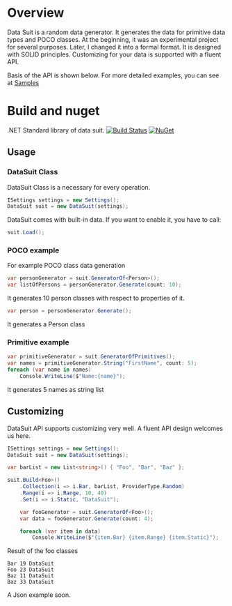 # Overview

Data Suit is a random data generator. It generates the data for primitive data types and POCO classes. At the beginning, it was an experimental project for several purposes. Later, I changed it into a formal format. It is designed with SOLID principles. Customizing for your data is supported with a fluent API. 

Basis of the API is shown below. For more detailed examples, you can see at  [Samples](https://github.com/lyzerk/DataSuit/tree/master/samples)

# Build and nuget

.NET Standard library of data suit. [![Build Status](https://travis-ci.org/DataSuit/DataSuit.svg?branch=master)](https://travis-ci.org/DataSuit/DataSuit) [![NuGet](https://img.shields.io/nuget/v/DataSuit.svg)](https://www.nuget.org/packages/DataSuit/)


## Usage

### DataSuit Class
DataSuit Class is a necessary for every operation.

```csharp
ISettings settings = new Settings();
DataSuit suit = new DataSuit(settings);
```

DataSuit comes with built-in data. If you want to enable it, you have to call:

```csharp
suit.Load();
```

### POCO example
For example POCO class data generation

```csharp
var personGenerator = suit.GeneratorOf<Person>();
var listOfPersons = personGenerator.Generate(count: 10);
```
It generates 10 person classes with respect to properties of it.

```csharp
var person = personGenerator.Generate();
```

It generates a Person class


### Primitive example

```csharp
var primitiveGenerator = suit.GeneratorOfPrimitives();
var names = primitiveGenerator.String("FirstName", count: 5);
foreach (var name in names)
    Console.WriteLine($"Name:{name}");
```
It generates 5 names as string list


## Customizing
DataSuit API supports customizing very well. A fluent API design welcomes us here.

```csharp
ISettings settings = new Settings();
DataSuit suit = new DataSuit(settings);

var barList = new List<string>() { "Foo", "Bar", "Baz" };

suit.Build<Foo>()
    .Collection(i => i.Bar, barList, ProviderType.Random)
    .Range(i => i.Range, 10, 40)
    .Set(i => i.Static, "DataSuit");

    var fooGenerator = suit.GeneratorOf<Foo>();
    var data = fooGenerator.Generate(count: 4);

    foreach (var item in data)
        Console.WriteLine($"{item.Bar} {item.Range} {item.Static}");
```

Result of the foo classes
```
Bar 19 DataSuit
Foo 23 DataSuit
Baz 11 DataSuit
Baz 33 DataSuit
```

A Json example soon.





